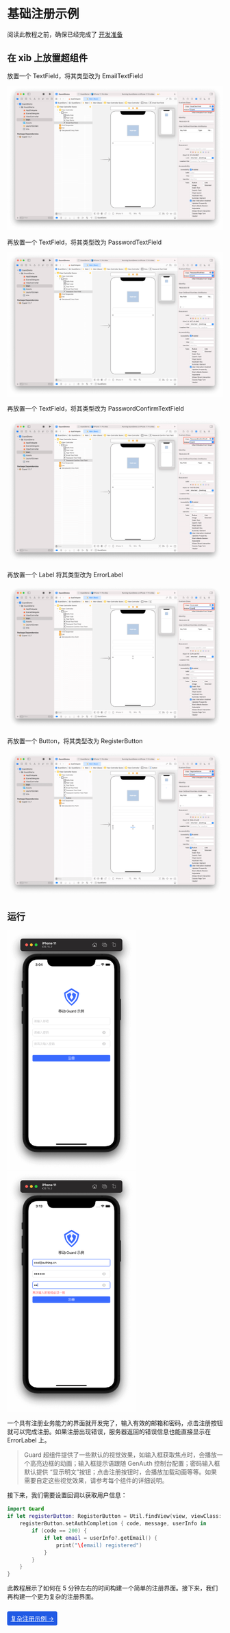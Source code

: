 # 基础注册示例

<LastUpdated/>

阅读此教程之前，确保已经完成了 [开发准备](/reference/sdk-for-ios/develop)

## 在 xib 上放置超组件

放置一个 TextField，将其类型改为 EmailTextField

![](./images/register1.png)

再放置一个 TextField，将其类型改为 PasswordTextField

![](./images/register2.png)

再放置一个 TextField，将其类型改为 PasswordConfirmTextField

![](./images/register3.png)

再放置一个 Label 将其类型改为 ErrorLabel

![](./images/register4.png)

再放置一个 Button，将其类型改为 RegisterButton

![](./images/register5.png)

## 运行

<img src="./images/register6.png" alt="drawing" width="300"/>
<img src="./images/register7.png" alt="drawing" width="300"/>

一个具有注册业务能力的界面就开发完了，输入有效的邮箱和密码，点击注册按钮就可以完成注册。如果注册出现错误，服务器返回的错误信息也能直接显示在 ErrorLabel 上。

> Guard 超组件提供了一些默认的视觉效果，如输入框获取焦点时，会播放一个高亮边框的动画；输入框提示语跟随 GenAuth 控制台配置；密码输入框默认提供 “显示明文”按钮；点击注册按钮时，会播放加载动画等等。如果需要自定这些视觉效果，请参考每个组件的详细说明。

接下来，我们需要设置回调以获取用户信息：

```swift
import Guard
if let registerButton: RegisterButton = Util.findView(view, viewClass: RegisterButton.self) {
    registerButton.setAuthCompletion { code, message, userInfo in
        if (code == 200) {
            if let email = userInfo?.getEmail() {
                print("\(email) registered")
            }
        }
    }
}
```

此教程展示了如何在 5 分钟左右的时间构建一个简单的注册界面。接下来，我们再构建一个更为复杂的注册界面。

<br>
<span style="background-color: #215ae5;a:link:color:#FFF;padding:8px;border-radius: 4px;"><a href="./advanced-register.html" style="color:#FFF;">复杂注册示例 →</a>
</span>

